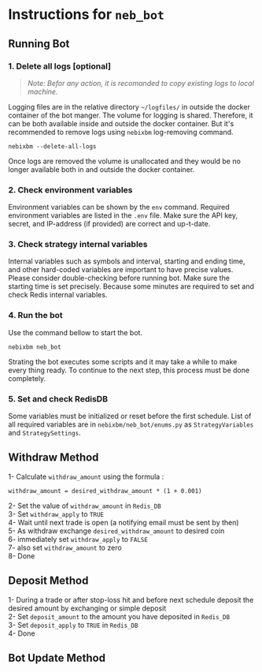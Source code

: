 # Instructions for `neb_bot`

## Running Bot 

### 1. Delete all logs [optional]
> _Note: Befor any action, it is recomanded to copy existing logs to local machine._

Logging files are in the relative directory `~/logfiles/` in outside the docker container of the bot manger. 
The volume for logging is shared. Therefore, it can be both available inside and outside the docker container. 
But it's recommended to remove logs using `nebixbm` log-removing command. 
```commandline
nebixbm --delete-all-logs
```
Once logs are removed the volume is unallocated and they would be no longer available both in and 
outside the docker container.

### 2. Check environment variables
Environment variables can be shown by the `env` command.
Required environment variables are listed in the `.env` file. 
Make sure the API key, secret, and IP-address (if provided) are correct and up-t-date. 


### 3. Check strategy internal variables
Internal variables such as symbols and interval, starting and ending time, and other hard-coded variables are 
important to have precise values. Please consider double-checking before running bot.
Make sure the starting time is set precisely. Because some minutes are required to set and check Redis internal variables.


### 4. Run the bot
Use the command bellow to start the bot.
```commandline
nebixbm neb_bot
```
Strating the bot executes some scripts and it may take a while to make every thing ready.
To continue to the next step, this process must be done completely.

### 5. Set and check RedisDB 
Some variables must be initialized or reset before the first schedule. List of all required variables are in 
`nebixbm/neb_bot/enums.py` as `StrategyVariables` and `StrategySettings`.

##  Withdraw Method
1- Calculate `withdraw_amount` using the formula :  

	withdraw_amount = desired_withdraw_amount * (1 + 0.001)  
	
2- Set the value of `withdraw_amount` in `Redis_DB`  
3- Set `withdraw_apply` to `TRUE`  
4- Wait until next trade is open (a notifying email must be sent by then)  
5- As withdraw exchange `desired_withdraw_amount` to desired coin  
6- immediately set `withdraw_apply` to `FALSE`  
7- also set `withdraw_amount` to zero  
8- Done  

## Deposit Method
1- During a trade or after stop-loss hit and before next schedule deposit the desired amount by exchanging or simple deposit  
2- Set `deposit_amount` to the amount you have deposited in `Redis_DB`  
3- Set `deposit_apply` to `TRUE` in `Redis_DB`  
4- Done  

## Bot Update Method  
   
 
